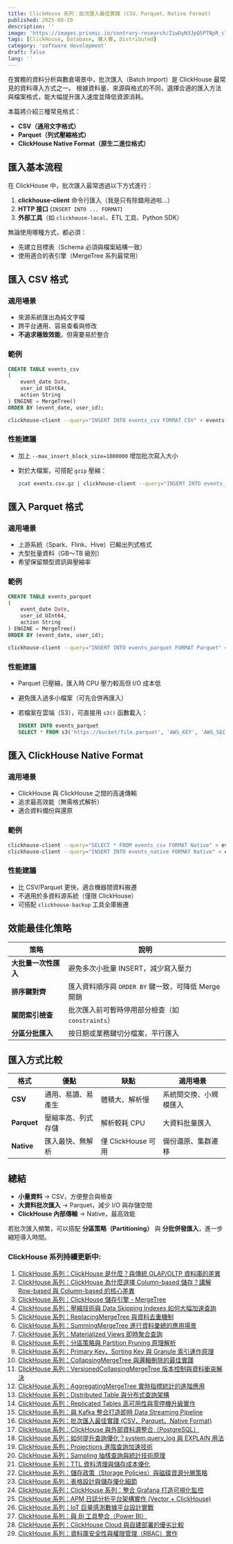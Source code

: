 ```yaml
---
title: ClickHouse 系列：批次匯入最佳實踐 (CSV、Parquet、Native Format)
published: 2025-08-19
description: ''
image: 'https://images.prismic.io/contrary-research/ZiwDyN3JpQ5PTNpR_clickhousecover.png?auto=format,compress'
tags: [ClickHouse, Database, 鐵人賽, Distributed]
category: 'software development'
draft: false 
lang: ''
---
```


在實務的資料分析與數倉場景中，批次匯入（Batch Import）是 ClickHouse 最常見的資料導入方式之一。
根據資料量、來源與格式的不同，選擇合適的匯入方法與檔案格式，能大幅提升匯入速度並降低資源消耗。

本篇將介紹三種常見格式：

* **CSV（通用文字格式）**
* **Parquet（列式壓縮格式）**
* **ClickHouse Native Format（原生二進位格式）**

## 匯入基本流程

在 ClickHouse 中，批次匯入最常透過以下方式進行：

1. **clickhouse-client** 命令行匯入（我是只有除錯用過啦...）
2. **HTTP 接口** (`INSERT INTO ... FORMAT`)
3. **外部工具**（如 `clickhouse-local`、ETL 工具、Python SDK）

無論使用哪種方式，都必須：

* 先建立目標表（Schema 必須與檔案結構一致）
* 使用適合的表引擎（MergeTree 系列最常用）

## 匯入 CSV 格式

### 適用場景

* 來源系統匯出為純文字檔
* 跨平台通用、容易查看與修改
* **不追求極致效能**，但需要易於整合

### 範例

```sql
CREATE TABLE events_csv
(
    event_date Date,
    user_id UInt64,
    action String
) ENGINE = MergeTree()
ORDER BY (event_date, user_id);
```

```bash
clickhouse-client --query="INSERT INTO events_csv FORMAT CSV" < events.csv
```

### 性能建議

* 加上 `--max_insert_block_size=1000000` 增加批次寫入大小
* 對於大檔案，可搭配 `gzip` 壓縮：

  ```bash
  zcat events.csv.gz | clickhouse-client --query="INSERT INTO events_csv FORMAT CSV"
  ```

## 匯入 Parquet 格式

### 適用場景

* 上游系統（Spark、Flink、Hive）已輸出列式格式
* 大型批量資料（GB～TB 級別）
* 希望保留類型資訊與壓縮率

### 範例

```sql
CREATE TABLE events_parquet
(
    event_date Date,
    user_id UInt64,
    action String
) ENGINE = MergeTree()
ORDER BY (event_date, user_id);
```

```bash
clickhouse-client --query="INSERT INTO events_parquet FORMAT Parquet" < events.parquet
```

### 性能建議

* Parquet 已壓縮，匯入時 CPU 壓力較高但 I/O 成本低
* 避免匯入過多小檔案（可先合併再匯入）
* 若檔案在雲端（S3），可直接用 `s3()` 函數載入：

  ```sql
  INSERT INTO events_parquet
  SELECT * FROM s3('https://bucket/file.parquet', 'AWS_KEY', 'AWS_SECRET', 'Parquet');
  ```

## 匯入 ClickHouse Native Format

### 適用場景

* ClickHouse 與 ClickHouse 之間的高速傳輸
* 追求最高效能（無需格式解析）
* 適合資料備份與還原

### 範例

```bash
clickhouse-client --query="SELECT * FROM events_csv FORMAT Native" > events.native
clickhouse-client --query="INSERT INTO events_native FORMAT Native" < events.native
```

### 性能建議

* 比 CSV/Parquet 更快，適合機器間資料搬遷
* 不適用於多資料源系統（僅限 ClickHouse）
* 可搭配 `clickhouse-backup` 工具全庫搬遷

## 效能最佳化策略

| 策略           | 說明                                  |
| ------------ | ----------------------------------- |
| **大批量一次性匯入** | 避免多次小批量 INSERT，減少寫入壓力               |
| **排序鍵對齊**    | 匯入資料順序與 `ORDER BY` 鍵一致，可降低 Merge 開銷 |
| **關閉索引檢查**   | 批次匯入前可暫時停用部分檢查（如 `constraints`）     |
| **分區分批匯入**   | 按日期或業務鍵切分檔案，平行匯入                    |

## 匯入方式比較

| 格式          | 優點        | 缺點              | 適用場景        |
| ----------- | --------- | --------------- | ----------- |
| **CSV**     | 通用、易讀、易產生 | 體積大、解析慢         | 系統間交換、小規模匯入 |
| **Parquet** | 壓縮率高、列式存儲 | 解析較耗 CPU        | 大資料批量匯入     |
| **Native**  | 匯入最快、無解析  | 僅 ClickHouse 可用 | 備份還原、集群遷移   |

## 總結

* **小量資料** → CSV，方便整合與檢查
* **大資料批次匯入** → Parquet，減少 I/O 與存儲空間
* **ClickHouse 內部傳輸** → Native，最高效能

若批次匯入頻繁，可以搭配 **分區策略（Partitioning）** 與 **分批併發匯入**，進一步縮短導入時間。

### ClickHouse 系列持續更新中:

1. [ClickHouse 系列：ClickHouse 是什麼？與傳統 OLAP/OLTP 資料庫的差異](https://blog.vicwen.app/posts/what-is-clickhouse/)
2. [ClickHouse 系列：ClickHouse 為什麼選擇 Column-based 儲存？講解 Row-based 與 Column-based 的核心差異](https://blog.vicwen.app/posts/clickhouse-column-row-based-storage/)
3. [ClickHouse 系列：ClickHouse 儲存引擎 - MergeTree](https://blog.vicwen.app/posts/clickhouse-mergetree-engine)
4. [ClickHouse 系列：壓縮技術與 Data Skipping Indexes 如何大幅加速查詢](https://blog.vicwen.app/posts/clickhouse-compression-skipping-index/)
5. [ClickHouse 系列：ReplacingMergeTree 與資料去重機制](https://blog.vicwen.app/posts/clickhouse-replacingmergetree-deduplication/)
6. [ClickHouse 系列：SummingMergeTree 進行資料彙總的應用場景](https://blog.vicwen.app/posts/clickhouse-summingmergetree-aggregation/)
7. [ClickHouse 系列：Materialized Views 即時聚合查詢](https://blog.vicwen.app/posts/clickhouse-materialized-view/)
8. [ClickHouse 系列：分區策略與 Partition Pruning 原理解析](https://blog.vicwen.app/posts/clickhouse-partition-pruning/)
9. [ClickHouse 系列：Primary Key、Sorting Key 與 Granule 索引運作原理](https://blog.vicwen.app/posts/clickhouse-primary-sorting-key/)
10. [ClickHouse 系列：CollapsingMergeTree 與邏輯刪除的最佳實踐](https://blog.vicwen.app/posts/clickhouse-collapsingmergetree/)
11. [ClickHouse 系列：VersionedCollapsingMergeTree 版本控制與資料衝突解決](https://blog.vicwen.app/posts/clickhouse-versioned-collapsingmergetree/)
12. [ClickHouse 系列：AggregatingMergeTree 實時指標統計的進階應用](https://blog.vicwen.app/posts/clickhouse-aggregatingmergetree/)
13. [ClickHouse 系列：Distributed Table 與分布式查詢架構](https://blog.vicwen.app/posts/clickhouse-distributed-table-architecture/)
14. [ClickHouse 系列：Replicated Tables 高可用性與零停機升級實作](https://blog.vicwen.app/posts/clickhouse-replication-failover/)
15. [ClickHouse 系列：與 Kafka 整合打造即時 Data Streaming Pipeline](https://blog.vicwen.app/posts/clickhouse-kafka-data-streaming-pipeline/)
16. [ClickHouse 系列：批次匯入最佳實踐 (CSV、Parquet、Native Format)](https://blog.vicwen.app/posts/clickhouse-batch-import/)
17. [ClickHouse 系列：ClickHouse 與外部資料源整合（PostgreSQL）](https://blog.vicwen.app/posts/clickhouse-external-data-integration/)
18. [ClickHouse 系列：如何提升查詢優化？system.query_log 與 EXPLAIN 用法](https://blog.vicwen.app/posts/clickhouse-query-log-explain/)
19. [ClickHouse 系列：Projections 進階查詢加速技術](https://blog.vicwen.app/posts/clickhouse-projections-optimization/)
20. [ClickHouse 系列：Sampling 抽樣查詢與統計技術原理](https://blog.vicwen.app/posts/clickhouse-sampling-statistics/)
21. [ClickHouse 系列：TTL 資料清理與儲存成本優化](https://blog.vicwen.app/posts/clickhouse-ttl-storage-management/)
22. [ClickHouse 系列：儲存政策（Storage Policies）與磁碟資源分層策略](https://blog.vicwen.app/posts/clickhouse-storage-policies/)
23. [ClickHouse 系列：表格設計與儲存優化細節](https://blog.vicwen.app/posts/clickhouse-schemas-storage-improvement/)
24. [ClickHouse 系列：ClickHouse 系列：整合 Grafana 打造可視化監控](https://blog.vicwen.app/posts/clickhouse-grafana-dashboard/)
25. [ClickHouse 系列：APM 日誌分析平台架構實作 (Vector + ClickHouse)](https://blog.vicwen.app/posts/clickhouse-apm-log-analytics/)
26. [ClickHouse 系列：IoT 巨量感測數據平台設計實戰](https://blog.vicwen.app/posts/clickhouse-iot-analytics/)
27. [ClickHouse 系列：與 BI 工具整合（Power BI）](https://blog.vicwen.app/posts/clickhouse-bi-integration/)
28. [ClickHouse 系列：ClickHouse Cloud 與自建部署的優劣比較](https://blog.vicwen.app/posts/clickhouse-cloud-vs-self-host/)
29. [ClickHouse 系列：資料庫安全性與權限管理（RBAC）實作](https://blog.vicwen.app/posts/clickhouse-security-rbac/)

